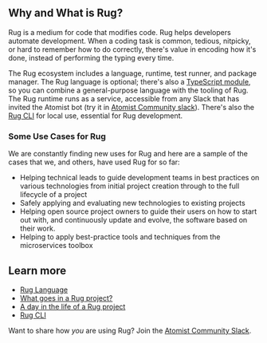 ## Why and What is Rug?

Rug is a medium for code that modifies code. Rug helps developers automate development.
When a coding task is common, tedious, nitpicky, or hard to remember how to do correctly,
 there's value in encoding how it's done, instead of performing the typing every time.

The Rug ecosystem includes a language, runtime, test runner, and package manager.
The Rug language is optional; there's also a [TypeScript module](https://medium.com/the-composition/atomist-meet-typescript-2f2e16251d4f#.nmxmjfg6q),
so you can combine a general-purpose language with the tooling of Rug.
The Rug runtime runs as a service, accessible from any Slack that has invited the Atomist bot (try it in [Atomist Community slack](https://join.atomist.com)).
There's also the [Rug CLI](rug-cli/index.md) for local use, essential for Rug development.

### Some Use Cases for Rug

We are constantly finding new uses for Rug and here are a sample of
the cases that we, and others, have used Rug for so far:

*   Helping technical leads to guide development teams in best
    practices on various technologies from initial project creation
    through to the full lifecycle of a project
*   Safely applying and evaluating new technologies to existing
    projects
*   Helping open source project owners to guide their users on how to
    start out with, and continuously update and evolve, the software
    based on their work.
*   Helping to apply best-practice tools and techniques from the
    microservices toolbox

## Learn more

* [Rug Language](rug-dsl.md)
* [What goes in a Rug project?](rug-archive.md)
* [A day in the life of a Rug project](rug-lifecycle.md)
* [Rug CLI](rug-cli/index.md)


Want to share how *you* are using Rug? Join
the [Atomist Community Slack](https://join.atomist.com).
